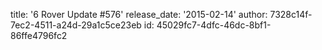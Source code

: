 title: '6 Rover Update #576'
release_date: '2015-02-14'
author: 7328c14f-7ec2-4511-a24d-29a1c5ce23eb
id: 45029fc7-4dfc-46dc-8bf1-86ffe4796fc2
